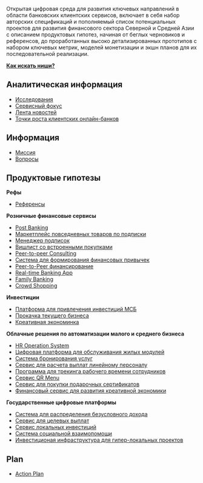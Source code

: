 
Открытая цифровая среда для развития ключевых направлений в области банковских клиентских сервисов, включает в себя набор авторских спецификаций и пополняемый список потенциальных проектов для развития финансового сектора Северной и Средней Азии с описанием продуктовых гипотез, начиная от беглых черновиков и референсов, до проработанных высоко детализированных прототипов с набором ключевых метрик, моделей монетизации и экшн планов для их последовательной реализации.

[**Как искать ниши?**](Как%20искать%20ниши.md)

## Аналитическая информация
- [Исследования](Исследования.md)
- [Сервисный фокус](Сервисный%20фокус.md)
- [Лента новостей](Лента%20новостей.md)
- [Точки роста клиентских онлайн-банков](Точки%20роста%20клиентских%20онлайн-банков.md)

## Информация
- [Миссия](🌘%20Концепции%20финансовых%20сервсисов/Миссия/Миссия.md)
- [Вопросы](🌘%20Концепции%20финансовых%20сервсисов/Вопросы/Вопросы.md)


## Продуктовые гипотезы

**Рефы**
- [Референсы](Референсы.md)

**Розничные финансовые сервисы**
- [Post Banking](🌘%20Концепции%20финансовых%20сервсисов/Post%20Banking/Post%20Banking.md)
- [Маркетплейс повседневных товаров по подписки](Маркетплейс%20повседневных%20товаров%20по%20подписки.md)
- [Менеджер подписок](Менеджер%20подписок.md)
- [Вишлист со встроенными покупками](🌘%20Концепции%20финансовых%20сервсисов/Вишлист%20со%20встроенными%20покупками%2082a0c95ebffc463493bed9f2b6b2b4f4/Вишлист%20со%20встроенными%20покупками.md)
- [Peer-to-peer Consulting](🌘%20Концепции%20финансовых%20сервсисов/Peer-to-peer%20Consulting/Peer-to-peer%20Consulting.md)
- [Система для формирования финансовых привычек](Система%20для%20формирования%20финансовых%20привычек.md)
- [Peer-to-Peer финансирование](Peer-to-Peer%20финансирование.md)
- [Real-time Banking App](Real-time%20Banking%20App.md)
- [Family Banking](Family%20Banking.md)
- [Crowd Shopping](🌘%20Концепции%20финансовых%20сервсисов/Crowd%20Shopping/Crowd%20Shopping.md)

**Инвестиции**
- [Платформа для привлечения инвестиций МСБ](Платформа%20для%20привлечения%20инвестиций%20МСБ.md)
- [Прокачка текущего бизнеса](Прокачка%20текущего%20бизнеса.md)
- [Креативная экономинка](Креативная%20экономинка.md)

**Облачные решения по автоматизации малого и среднего бизнеса** 
- [HR Operation System](HR%20Operation%20System.md)
- [Цифровая платформа для обслуживания жилых модулей ](Цифровая%20платформа%20для%20обслуживания%20жилых%20модулей.md)
- [Система бронирования услуг](Система%20бронирования%20услуг.md)
- [Сервис для расчета выплат линейному персоналу](Сервис%20для%20расчета%20выплат%20линейному%20персоналу.md)
- [Программа для трекинга рабочего времени сотрудников](Программа%20для%20трекинга%20рабочего%20времени%20сотрудников.md)
- [Сервис QR Menu](Сервис%20QR%20Menu.md)
- [Сервис для покупки подарочных сертификатов](Сервис%20для%20покупки%20подарочных%20сертификатов.md)
- [Финансовый сервис для развития креативной экономики](Финансовый%20сервис%20для%20развития%20креативной%20эконом.md)

**Государственные цифровые платформы**
- [Система для распределения безусловного дохода](Система%20для%20распределения%20безусловного%20дохода.md)
- [Сервис для целевых выплат](Сервис%20для%20целевых%20выплат.md)
- [Сервис локальных инвестиций](Сервис%20локальных%20инвестиций.md)
- [Система социальной взаимопомощи](Система%20социальной%20взаимопомощи.md)
- [Инвестиционая инфраструктура для гипер-локальных проектов](Инвестиционая%20инфраструктура%20для%20гипер-локальных%20проектов.md)

## Plan
- [Action Plan](🌘%20Концепции%20финансовых%20сервсисов/Action%20Plan/Action%20Plan.md)